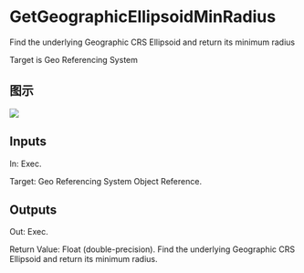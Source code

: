 # GetGeographicEllipsoidMinRadius

Find the underlying Geographic CRS Ellipsoid and return its minimum radius

Target is Geo Referencing System

## 图示

![]($-20221218-19140274.png)

## Inputs

In: Exec.

Target: Geo Referencing System Object Reference.  

## Outputs

Out: Exec.

Return Value: Float (double-precision). Find the underlying Geographic CRS Ellipsoid and return its minimum radius.

